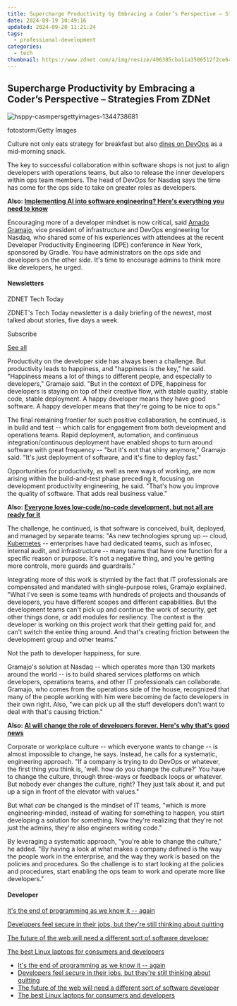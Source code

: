 ```yaml
---
title: Supercharge Productivity by Embracing a Coder’s Perspective – Strategies From ZDNet
date: 2024-09-19 10:49:16
updated: 2024-09-20 11:21:24
tags:
  - professional-development
categories:
  - tech
thumbnail: https://www.zdnet.com/a/img/resize/406385cba11a3506512f2ce647333249a49535fb/2023/10/12/2935dabc-c85e-457f-ab84-0d6746a2641a/hsppy-casmpersgettyimages-1344738681.jpg?width=278&height=156&fit=crop&auto=webp
---
```


## Supercharge Productivity by Embracing a Coder’s Perspective – Strategies From ZDNet

![hsppy-casmpersgettyimages-1344738681](https://www.zdnet.com/a/img/resize/9e21c92728e5dae1d47bd047d80f959eb4af268d/2023/10/12/2935dabc-c85e-457f-ab84-0d6746a2641a/hsppy-casmpersgettyimages-1344738681.jpg?auto=webp&width=1280)

fotostorm/Getty Images

Culture not only eats strategy for breakfast but also [dines on DevOps](https://www.zdnet.com/article/building-software-these-days-design-thinking-hybrid-team-and-of-course-devops/) as a mid-morning snack. 

The key to successful collaboration within software shops is not just to align developers with operations teams, but also to release the inner developers within ops team members. The head of DevOps for Nasdaq says the time has come for the ops side to take on greater roles as developers. 

**Also: [Implementing AI into software engineering? Here's everything you need to know](https://www.zdnet.com/article/implementing-ai-into-software-engineering-heres-everything-you-need-to-know/)**

Encouraging more of a developer mindset is now critical, said [Amado Gramajo](https://www.linkedin.com/in/amado/), vice president of infrastructure and DevOps engineering for Nasdaq, who shared some of his experiences with attendees at the recent Developer Productivity Engineering (DPE) conference in New York, sponsored by Gradle. You have administrators on the ops side and developers on the other side. It's time to encourage admins to think more like developers, he urged. 

#### Newsletters

ZDNET Tech Today

ZDNET's Tech Today newsletter is a daily briefing of the newest, most talked about stories, five days a week.

 Subscribe

[See all](https://www.zdnet.com/newsletters/)

Productivity on the developer side has always been a challenge. But productivity leads to happiness, and "happiness is the key," he said. "Happiness means a lot of things to different people, and especially to developers," Gramajo said. "But in the context of DPE, happiness for developers is staying on top of their creative flow, with stable quality, stable code, stable deployment. A happy developer means they have good software. A happy developer means that they're going to be nice to ops."

The final remaining frontier for such positive collaboration, he continued, is in build and test -- which calls for engagement from both development and operations teams. Rapid deployment, automation, and continuous integration/continuous deployment have enabled shops to turn around software with great frequency -- "but it's not that shiny anymore," Gramajo said. "It's just deployment of software, and it's fine to deploy fast."

Opportunities for productivity, as well as new ways of working, are now arising within the build-and-test phase preceding it, focusing on development productivity engineering, he said. "That's how you improve the quality of software. That adds real business value."

**Also: [Everyone loves low-code/no-code development, but not all are ready for it](https://www.zdnet.com/article/everyone-loves-low-code-development-but-not-all-are-ready-for-it/)**

The challenge, he continued, is that software is conceived, built, deployed, and managed by separate teams: "As new technologies sprung up -- cloud, [Kubernetes](https://www.zdnet.com/article/what-is-kubernetes-everything-your-business-needs-to-know/) \-- enterprises have had dedicated teams, such as infosec, internal audit, and infrastructure -- many teams that have one function for a specific reason or purpose. It's not a negative thing, and you're getting more controls, more guards and guardrails."

Integrating more of this work is stymied by the fact that IT professionals are compensated and mandated with single-purpose roles, Gramajo explained. "What I've seen is some teams with hundreds of projects and thousands of developers, you have different scopes and different capabilities. But the development teams can't pick up and continue the work of security, get other things done, or add modules for resiliency. The context is the developer is working on this project work that their getting paid for, and can't switch the entire thing around. And that's creating friction between the development group and other teams."

Not the path to developer happiness, for sure. 

Gramajo's solution at Nasdaq -- which operates more than 130 markets around the world -- is to build shared services platforms on which developers, operations teams, and other IT professionals can collaborate. Gramajo, who comes from the operations side of the house, recognized that many of the people working with him were becoming de facto developers in their own right. Also, "we can pick up all the stuff developers don't want to deal with that's causing friction." 

**Also: [AI will change the role of developers forever. Here's why that's good news](https://www.zdnet.com/article/ai-will-change-the-role-of-developers-forever-heres-why-thats-good-news/)**

Corporate or workplace culture -- which everyone wants to change -- is almost impossible to change, he says. Instead, he calls for a systematic, engineering approach. "If a company is trying to do DevOps or whatever, the first thing you think is, 'well. how do you change the culture?' You have to change the culture, through three-ways or feedback loops or whatever. But nobody ever changes the culture, right? They just talk about it, and put up a sign in front of the elevator with values."

But what _can_ be changed is the mindset of IT teams, "which is more engineering-minded, instead of waiting for something to happen, you start developing a solution for something. Now they're realizing that they're not just the admins, they're also engineers writing code."

By leveraging a systematic approach, "you're able to change the culture," he added. "By having a look at what makes a company defined is the way the people work in the enterprise, and the way they work is based on the policies and procedures. So the challenge is to start looking at the policies and procedures, start enabling the ops team to work and operate more like developers."

#### Developer

[It's the end of programming as we know it -- again](https://www.zdnet.com/article/its-the-end-of-programming-as-we-know-it-again/ "It's the end of programming as we know it -- again")

[Developers feel secure in their jobs, but they're still thinking about quitting](https://www.zdnet.com/article/developers-feel-secure-in-their-jobs-but-theyre-still-thinking-about-quitting/ "Developers feel secure in their jobs, but they're still thinking about quitting")

[The future of the web will need a different sort of software developer](https://www.zdnet.com/article/the-future-of-the-web-will-need-a-different-sort-of-software-developer/ "The future of the web will need a different sort of software developer")

[The best Linux laptops for consumers and developers](https://www.zdnet.com/article/best-linux-laptop/ "The best Linux laptops for consumers and developers")

* [It's the end of programming as we know it -- again](https://www.zdnet.com/article/its-the-end-of-programming-as-we-know-it-again/ "It's the end of programming as we know it -- again")
* [Developers feel secure in their jobs, but they're still thinking about quitting](https://www.zdnet.com/article/developers-feel-secure-in-their-jobs-but-theyre-still-thinking-about-quitting/ "Developers feel secure in their jobs, but they're still thinking about quitting")
* [The future of the web will need a different sort of software developer](https://www.zdnet.com/article/the-future-of-the-web-will-need-a-different-sort-of-software-developer/ "The future of the web will need a different sort of software developer")
* [The best Linux laptops for consumers and developers](https://www.zdnet.com/article/best-linux-laptop/ "The best Linux laptops for consumers and developers")

<ins class="adsbygoogle"
     style="display:block"
     data-ad-format="autorelaxed"
     data-ad-client="ca-pub-7571918770474297"
     data-ad-slot="1223367746"></ins>



<ins class="adsbygoogle"
     style="display:block"
     data-ad-client="ca-pub-7571918770474297"
     data-ad-slot="8358498916"
     data-ad-format="auto"
     data-full-width-responsive="true"></ins>
